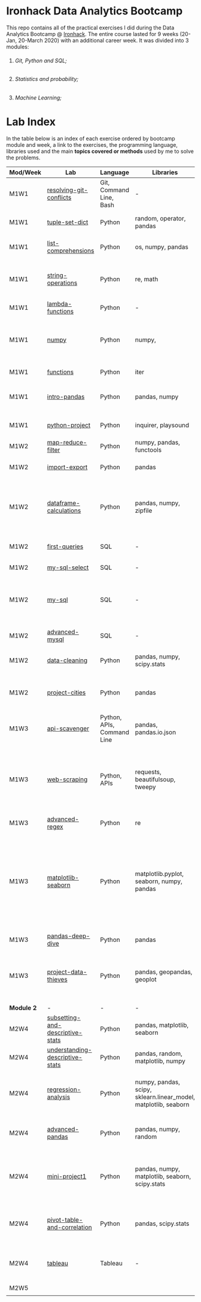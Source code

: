 # Ironhack Data Analytics Bootcamp

This repo contains all of the practical exercises I did during the Data Analytics Bootcamp @ [Ironhack](https://www.ironhack.com/en). The entire course lasted for 9 weeks (20-Jan, 20-March 2020) with an additional career week. It was divided into 3 modules:

1. ###### Git, Python and SQL;

2. ###### Statistics and probability;

3. ###### Machine Learning;



# Lab Index

In the table below is an index of each exercise ordered by bootcamp module and week, a link to the exercises, the programming language, libraries used and the main **topics covered or methods** used by me to solve the problems.



| Mod/Week     | Lab                                                          | Language                   | Libraries                                                    | Topics/Methods                                               |
| ------------ | ------------------------------------------------------------ | -------------------------- | ------------------------------------------------------------ | ------------------------------------------------------------ |
| M1W1         | [resolving-git-conflicts](https://github.com/ricardozacarias/ironhack-labs/tree/master/M1-W1-lab-resolving-git-conflicts) | Git, Command Line, Bash    | -                                                            | GitHub, add, commit, push, pull, merge, conflicts, pull requests |
| M1W1         | [tuple-set-dict](https://github.com/ricardozacarias/ironhack-labs/tree/master/M1-W1-lab-tuple-set-dict) | Python                     | random, operator, pandas                                     | random.sample, operator.itemgetter, pd.DataFrame             |
| M1W1         | [list-comprehensions](https://github.com/ricardozacarias/ironhack-labs/tree/master/M1-W1-lab-list-comprehensions) | Python                     | os, numpy, pandas                                            | os.listdir, os.path.join, pd.concat,np.array, _get_numeric_data |
| M1W1         | [string-operations](https://github.com/ricardozacarias/ironhack-labs/tree/master/M1-W1-lab-string-operations) | Python                     | re, math                                                     | f-strings, str.lower, str.endswith, str.join, str.split, str.replace, re.findall, re.search, bag of words |
| M1W1         | [lambda-functions](https://github.com/ricardozacarias/ironhack-labs/tree/master/M1-W1-lab-lambda-functions) | Python                     | -                                                            | functions, lambda, zip, sorted, dict.items                   |
| M1W1         | [numpy](https://github.com/ricardozacarias/ironhack-labs/tree/master/M1-W1-lab-numpy) | Python                     | numpy,                                                       | np.random (random, rand, sample), np.ones, size, shape, np.reshape, np.transpose, np.array_equal, max, min, mean, np.empty, np.nditer, |
| M1W1         | [functions](https://github.com/ricardozacarias/ironhack-labs/tree/master/M1-W1-functions) | Python                     | iter                                                         | functions, iterators, generators, yield                      |
| M1W1         | [intro-pandas](https://github.com/ricardozacarias/ironhack-labs/tree/master/M1-W1-lab-intro-pandas) | Python                     | pandas, numpy                                                | pd.Series, pd.DataFrame, df.columns, subsetting, df.mean, df.max, df.median, df.sum |
| M1W1         | [python-project](https://github.com/ricardozacarias/ironhack-labs/tree/master/M1-W1-python-project) | Python                     | inquirer, playsound                                          | Escape Room python text game. functions, dictionaries, conditions |
| M1W2         | [map-reduce-filter](https://github.com/ricardozacarias/ironhack-labs/tree/master/M1-W2-lab-map-reduce-filter) | Python                     | numpy, pandas, functools                                     | functions, map, reduce, filter                               |
| M1W2         | [import-export](https://github.com/ricardozacarias/ironhack-labs/tree/master/M1-W2-lab-import-export) | Python                     | pandas                                                       | pd.read_csv, pd.to_csv, pd.read_excel, df.head, df.value_counts |
| M1W2         | [dataframe-calculations](https://github.com/ricardozacarias/ironhack-labs/tree/master/M1-W2-lab-dataframe-calculations) | Python                     | pandas, numpy, zipfile                                       | df.shape, df.unique, str.contains, df.astype, df.isnull, df.apply, df.sort_values, df.equals, pd.get_dummies, df.corr, df.drop, pd.groupby.agg, df.quantile, |
| M1W2         | [first-queries](https://github.com/ricardozacarias/ironhack-labs/tree/master/M1-W2-lab-mysql-first-queries) | SQL                        | -                                                            | create db, create table, select, distinct, group by, order by, where, limit, count |
| M1W2         | [my-sql-select](https://github.com/ricardozacarias/ironhack-labs/tree/master/M1-W2-lab-mysql-select) | SQL                        | -                                                            | aliases, inner join, left join, sum, coalesce,               |
| M1W2         | [my-sql](https://github.com/ricardozacarias/ironhack-labs/tree/master/M1-W2-lab-mysql) | SQL                        | -                                                            | db design, table relationships, db seeding, forward engineering schemas, one-to-many, many-to-one, many-to-many, linking tables |
| M1W2         | [advanced-mysql](https://github.com/ricardozacarias/ironhack-labs/tree/master/M1-W2-lab-advanced-mysql) | SQL                        | -                                                            | temporary tables, subqueries, permanent tables               |
| M1W2         | [data-cleaning](https://github.com/ricardozacarias/ironhack-labs/tree/master/M1-W2-lab-data-cleaning) | Python                     | pandas, numpy, scipy.stats                                   | pd.rename, df.dtypes, pd.merge, df.fillna, np.abs, stats.zscore |
| M1W2         | [project-cities](https://github.com/ricardozacarias/ironhack-labs/tree/master/M1-W2-Project-Cities) | Python                     | pandas                                                       | Collected data online from different sources and analyzed the effect of increasing AirBnBs in Lisbon on hotel prices |
| M1W3         | [api-scavenger](https://github.com/ricardozacarias/ironhack-labs/tree/master/M1-W3-lab-api-scavenger) | Python, APIs, Command Line | pandas, pandas.io.json                                       | curl, pd.read_json, json_normalize, pd.to_datetime           |
| M1W3         | [web-scraping](https://github.com/ricardozacarias/ironhack-labs/tree/master/M1-W3-lab-web-scraping) | Python, APIs               | requests, beautifulsoup, tweepy                              | requests.get, requests.get.content, BeautifulSoup, soup.find_all, soup.tag.text, soup.tag.get, soup.tag.find, tweepy.get_user, tweepy.user_timeline, tweepy.user.statuses_count, tweepy.user.follower_count |
| M1W3         | [advanced-regex](https://github.com/ricardozacarias/ironhack-labs/tree/master/M1-W3-lab-advanced-regex) | Python                     | re                                                           | re.findall, re.sub,                                          |
| M1W3         | [matplotlib-seaborn](https://github.com/ricardozacarias/ironhack-labs/tree/master/M1-W3-lab-matplotlib-seaborn) | Python                     | matplotlib.pyplot, seaborn, numpy, pandas                    | plt.plot, plt.show, plt.subplots, plt.legend, plt.bar, plt.barh, plt.pie, plt.boxplot, plt.xticks, ax.set_title, ax.set_xlabel, sns.set, sns.distplot, sns.barplot, sns.despine, sns.violinplot, sns.catplot, sns.heatmap, np.linspace, pd.select_dtypes, pd.Categorical, df.cat.codes, np.triu, sns.diverging_palette |
| M1W3         | [pandas-deep-dive](https://github.com/ricardozacarias/ironhack-labs/tree/master/M1-W3-lab-pandas-deep-dive) | Python                     | pandas                                                       | df.describe, df.groupby.agg, df.apply                        |
| M1W3         | [project-data-thieves](https://github.com/ricardozacarias/ironhack-labs/tree/master/M1-W3-project-data-thieves) | Python                     | pandas, geopandas, geoplot                                   | Data from kaggle survey and web scraping to analyze the best countries in the world to work in data jobs (quality of life, number of offers and average salaries) |
| **Module 2** | -                                                            | -                          | -                                                            | -                                                            |
| M2W4         | [subsetting-and-descriptive-stats](https://github.com/ricardozacarias/ironhack-labs/tree/master/M2-W4-lab-subsetting-and-descriptive-stats) | Python                     | pandas, matplotlib, seaborn                                  | df.loc, df.groupby.agg, df.quantile, df.describe,            |
| M2W4         | [understanding-descriptive-stats](https://github.com/ricardozacarias/ironhack-labs/tree/master/M2-W4-lab-understanding-descriptive-stats) | Python                     | pandas, random, matplotlib, numpy                            | random.choice, plt.hist, plt.vlines, np.mean, np.std         |
| M2W4         | [regression-analysis](https://github.com/ricardozacarias/ironhack-labs/tree/master/M2-W4-lab-regression-analysis) | Python                     | numpy, pandas, scipy, sklearn.linear_model, matplotlib, seaborn | plt.scatter, df.corr, scipy.stats.linregress, sns.heatmap, sklearn.LinearRegression, lm.fit, lm.score, lm.coef_, lm.intercept |
| M2W4         | [advanced-pandas](https://github.com/ricardozacarias/ironhack-labs/tree/master/M2-W4-lab-advanced-pandas) | Python                     | pandas, numpy, random                                        | df.isnull, df.set_index, df.reset_index, random.choices, df.lookup, pd.cut |
| M2W4         | [mini-project1](https://github.com/ricardozacarias/ironhack-labs/tree/master/M2-W4-mini-project1) | Python                     | pandas, numpy, matplotlib, seaborn, scipy.stats              | EDA, df.map, df.info, df.apply (with lambda), df.replace, df.dropna, sns.boxplot, plt.subplots_adjust, df.drop, sns.pairplot, sns.regplot, sns.jointplot, stats.linregress |
| M2W4         | [pivot-table-and-correlation](https://github.com/ricardozacarias/ironhack-labs/tree/master/M2-W4-lab-pivot-table-and-correlation) | Python                     | pandas, scipy.stats                                          | df.pivot_table(index, columns, aggfunc), stats.linregress, plt.scatter, stats.pearsonr, stats.speamanr |
| M2W4         | [tableau](https://github.com/ricardozacarias/ironhack-labs/tree/master/M2-W4-lab-tableau) | Tableau                    | -                                                            | Mini project analyzed the relationship between the number of characters in the title and description of apps and umber of downloads |
| M2W5         |                                                              |                            |                                                              |                                                              |
|              |                                                              |                            |                                                              |                                                              |



